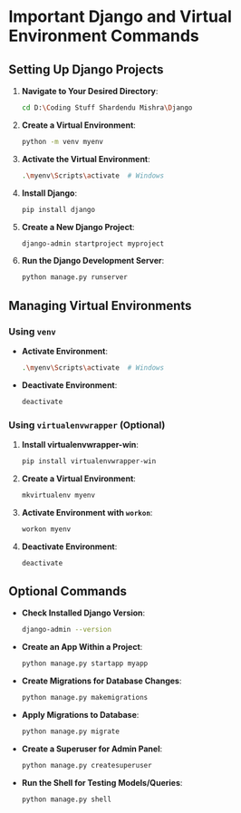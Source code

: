 # Important Django and Virtual Environment Commands

## Setting Up Django Projects

1. **Navigate to Your Desired Directory**:
   ```bash
   cd D:\Coding Stuff Shardendu Mishra\Django
   ```

2. **Create a Virtual Environment**:
   ```bash
   python -m venv myenv
   ```

3. **Activate the Virtual Environment**:
   ```bash
   .\myenv\Scripts\activate  # Windows
   ```

4. **Install Django**:
   ```bash
   pip install django
   ```

5. **Create a New Django Project**:
   ```bash
   django-admin startproject myproject
   ```

6. **Run the Django Development Server**:
   ```bash
   python manage.py runserver
   ```

## Managing Virtual Environments

### Using `venv`
- **Activate Environment**:
  ```bash
  .\myenv\Scripts\activate  # Windows
  ```

- **Deactivate Environment**:
  ```bash
  deactivate
  ```

### Using `virtualenvwrapper` (Optional)
1. **Install virtualenvwrapper-win**:
   ```bash
   pip install virtualenvwrapper-win
   ```

2. **Create a Virtual Environment**:
   ```bash
   mkvirtualenv myenv
   ```

3. **Activate Environment with `workon`**:
   ```bash
   workon myenv
   ```

4. **Deactivate Environment**:
   ```bash
   deactivate
   ```

## Optional Commands

- **Check Installed Django Version**:
  ```bash
  django-admin --version
  ```

- **Create an App Within a Project**:
  ```bash
  python manage.py startapp myapp
  ```

- **Create Migrations for Database Changes**:
  ```bash
  python manage.py makemigrations
  ```

- **Apply Migrations to Database**:
  ```bash
  python manage.py migrate
  ```

- **Create a Superuser for Admin Panel**:
  ```bash
  python manage.py createsuperuser
  ```

- **Run the Shell for Testing Models/Queries**:
  ```bash
  python manage.py shell
  
